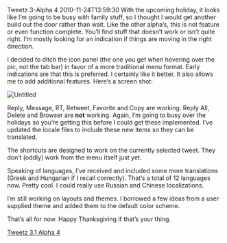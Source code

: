 Tweetz 3–Alpha 4
2010-11-24T13:59:30
With the upcoming holiday, it looks like I’m going to be busy with family stuff, so I thought I would get another build out the door rather than wait. Like the other alpha’s, this is not feature or even function complete. You’ll find stuff that doesn’t work or isn’t quite right. I’m mostly looking for an indication if things are moving in the right direction.

I decided to ditch the icon panel (the one you get when hovering over the pic, not the tab bar) in favor of a more traditional menu format. Early indications are that this is preferred. I certainly like it better. It also allows me to add additional features. Here’s a screen shot:

![Untitled](/content/images/blog/Tweetz-3Alpha-4_75CA/Untitled.png)

Reply, Message, RT, Retweet, Favorite and Copy are working. Reply All, Delete and Browser are **not** working. Again, I’m going to busy over the holidays so you’re getting this before I could get these implemented. I’ve updated the locale files to include these new items so they can be translated.

The shortcuts are designed to work on the currently selected tweet. They don’t (oddly) work from the menu itself just yet.

Speaking of languages, I’ve received and included some more translations (Greek and Hungarian if I recall correctly). That’s a total of 12 languages now. Pretty cool. I could really use Russian and Chinese localizations.

I’m still working on layouts and themes. I borrowed a few ideas from a user supplied theme and added them to the default color scheme.

That’s all for now. Happy Thanksgiving if that’s your thing.

[Tweetz 3.1 Alpha 4](/download.aspx?filename=Downloads/tweetz31.gadget)

